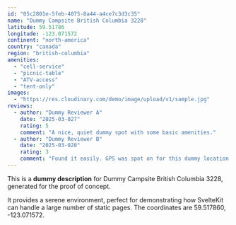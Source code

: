 ```yaml
---
id: "05c2801e-5feb-4075-8a44-a4ce7c3d3c35"
name: "Dummy Campsite British Columbia 3228"
latitude: 59.51786
longitude: -123.071572
continent: "north-america"
country: "canada"
region: "british-columbia"
amenities:
  - "cell-service"
  - "picnic-table"
  - "ATV-access"
  - "tent-only"
images:
  - "https://res.cloudinary.com/demo/image/upload/v1/sample.jpg"
reviews:
  - author: "Dummy Reviewer A"
    date: "2025-03-027"
    rating: 5
    comment: "A nice, quiet dummy spot with some basic amenities."
  - author: "Dummy Reviewer B"
    date: "2025-03-020"
    rating: 3
    comment: "Found it easily. GPS was spot on for this dummy location."
---
```


This is a **dummy description** for Dummy Campsite British Columbia 3228, generated for the proof of concept.

It provides a serene environment, perfect for demonstrating how SvelteKit can handle a large number of static pages. The coordinates are 59.517860, -123.071572.
